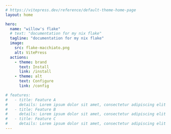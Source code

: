 ```yaml
---
# https://vitepress.dev/reference/default-theme-home-page
layout: home

hero:
  name: "willow's flake"
  # text: "documentation for my nix flake"
  tagline: "documentation for my nix flake"
  image:
    src: flake-macchiato.png
    alt: VitePress
  actions:
    - theme: brand
      text: Install
      link: /install
    - theme: alt
      text: Configure
      link: /config

# features:
#   - title: Feature A
#     details: Lorem ipsum dolor sit amet, consectetur adipiscing elit
#   - title: Feature B
#     details: Lorem ipsum dolor sit amet, consectetur adipiscing elit
#   - title: Feature C
#     details: Lorem ipsum dolor sit amet, consectetur adipiscing elit
---
```

